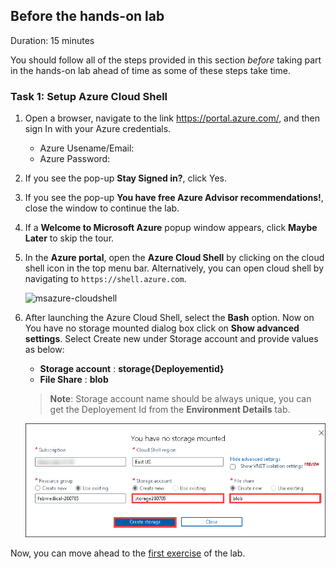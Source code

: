 ## Before the hands-on lab

Duration: 15 minutes

You should follow all of the steps provided in this section *before* taking part in the hands-on lab ahead of time as some of these steps take time.

### Task 1: Setup Azure Cloud Shell

1. Open a browser, navigate to the link https://portal.azure.com/, and then sign In with your Azure credentials.

   - Azure Usename/Email:
   - Azure Password:

2. If you see the pop-up **Stay Signed in?**, click Yes.

3. If you see the pop-up **You have free Azure Advisor recommendations!**, close the window to continue the lab.

4. If a **Welcome to Microsoft Azure** popup window appears, click **Maybe Later** to skip the tour.

5. In the **Azure portal**, open the **Azure Cloud Shell** by clicking on the cloud shell icon in the top menu bar. Alternatively, you can open cloud shell by navigating to `https://shell.azure.com`.

   ![msazure-cloudshell](./images/msazure-cloudshell.png)

6. After launching the Azure Cloud Shell, select the **Bash** option. Now on You have no storage mounted dialog box click on **Show advanced settings**. Select Create new under Storage account and provide values as below:

   - **Storage account** : **storage{Deployementid}**
   - **File Share** : **blob**

   > **Note**: Storage account name should be always unique, you can get the Deployement Id from the **Environment Details** tab.

   ![Cloud Shell Bash Window](https://github.com/CloudLabs-MCW/MCW-Cloud-native-applications/blob/fix/Hands-on%20lab/media/b4-image36.png?raw=true)



Now, you can move ahead to the [first exercise](./01-Install-Rancher.md) of the lab.
